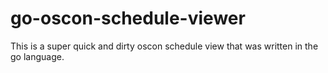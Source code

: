 go-oscon-schedule-viewer
========================

This is a super quick and dirty oscon schedule view that was written in the go language.
